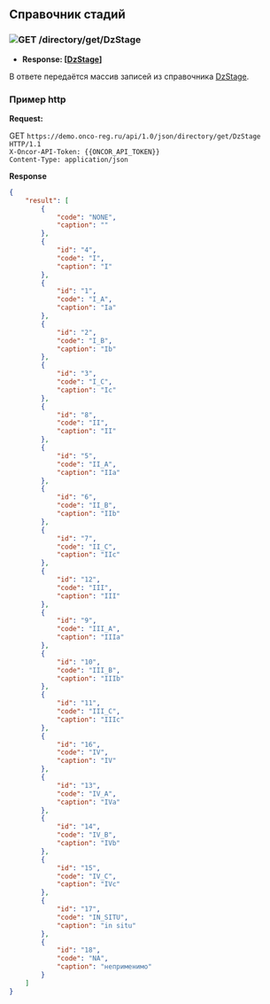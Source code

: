 ## Справочник стадий

### ![GET](../../../../img/get.png) /directory/get/DzStage
* **Response: [[DzStage](../../../../types/types.md#com.siams.med.api.DzStage)]**

В ответе передаётся массив записей из справочника [DzStage](../../../../types/types.md#com.siams.med.api.DzStage).

### Пример http

**Request:** 

GET `https://demo.onco-reg.ru/api/1.0/json/directory/get/DzStage HTTP/1.1`  
`X-Oncor-API-Token: {{ONCOR_API_TOKEN}}`  
`Content-Type: application/json`

**Response**

```json
{
    "result": [
        {
            "code": "NONE",
            "caption": ""
        },
        {
            "id": "4",
            "code": "I",
            "caption": "I"
        },
        {
            "id": "1",
            "code": "I_A",
            "caption": "Ia"
        },
        {
            "id": "2",
            "code": "I_B",
            "caption": "Ib"
        },
        {
            "id": "3",
            "code": "I_C",
            "caption": "Ic"
        },
        {
            "id": "8",
            "code": "II",
            "caption": "II"
        },
        {
            "id": "5",
            "code": "II_A",
            "caption": "IIa"
        },
        {
            "id": "6",
            "code": "II_B",
            "caption": "IIb"
        },
        {
            "id": "7",
            "code": "II_C",
            "caption": "IIc"
        },
        {
            "id": "12",
            "code": "III",
            "caption": "III"
        },
        {
            "id": "9",
            "code": "III_A",
            "caption": "IIIa"
        },
        {
            "id": "10",
            "code": "III_B",
            "caption": "IIIb"
        },
        {
            "id": "11",
            "code": "III_C",
            "caption": "IIIc"
        },
        {
            "id": "16",
            "code": "IV",
            "caption": "IV"
        },
        {
            "id": "13",
            "code": "IV_A",
            "caption": "IVa"
        },
        {
            "id": "14",
            "code": "IV_B",
            "caption": "IVb"
        },
        {
            "id": "15",
            "code": "IV_C",
            "caption": "IVc"
        },
        {
            "id": "17",
            "code": "IN_SITU",
            "caption": "in situ"
        },
        {
            "id": "18",
            "code": "NA",
            "caption": "неприменимо"
        }
    ]
}
```
